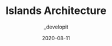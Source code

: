 ---
author: _developit
date: 2020-08-11
layout: post.njk
tags:
  - architecture
  - html
  - concepts
target_url: https://jasonformat.com/islands-architecture/
title: Islands Architecture
---